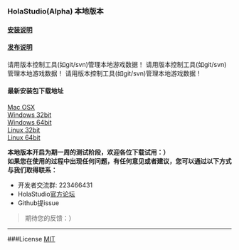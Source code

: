 ### HolaStudio(Alpha) 本地版本

#### [安装说明](https://github.com/Holaverse/HolaStudioLocalEdition/blob/master/INSTALL.md)

#### [发布说明](https://github.com/Holaverse/HolaStudioLocalEdition/blob/master/ReleaseNotes.md)

请用版本控制工具(如git/svn)管理本地游戏数据！
请用版本控制工具(如git/svn)管理本地游戏数据！
请用版本控制工具(如git/svn)管理本地游戏数据！

#### 最新安装包下载地址

[Mac OSX](http://pan.baidu.com/s/1pKOBVOR)  
[Windows 32bit](http://pan.baidu.com/s/1jI4J8Qa)  
[Windows 64bit](http://pan.baidu.com/s/1c12DGis)  
[Linux 32bit](http://pan.baidu.com/s/1eR5r25W)  
[Linux 64bit](http://pan.baidu.com/s/1slcKXVB)

**本地版本开启为期一周的测试阶段，欢迎各位下载试用：）**<br>
**如果您在使用的过程中出现任何问题，有任何意见或者建议，您可以通过以下方式与我们取得联系：**  
- 开发者交流群: 223466431
- HolaStudio[官方论坛](http://support.holaverse.cn)
- Github提issue

> 期待您的反馈：）

---

###License [MIT](https://github.com/Holaverse/HolaStudioLocalEdition/blob/master/LICENSE)
